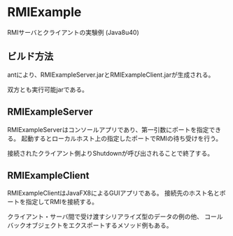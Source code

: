# RMIExample
RMIサーバとクライアントの実験例 (Java8u40)

## ビルド方法
antにより、RMIExampleServer.jarとRMIExampleClient.jarが生成される。

双方とも実行可能jarである。


## RMIExampleServer
RMIExampleServerはコンソールアプリであり、第一引数にポートを指定できる。
起動するとローカルホスト上の指定したポートでRMIの待ち受けを行う。

接続されたクライアント側よりShutdownが呼び出されることで終了する。


## RMIExampleClient
RMIExampleClientはJavaFX8によるGUIアプリである。
接続先のホスト名とボートを指定してRMIを接続する。

クライアント・サーバ間で受け渡すシリアライズ型のデータの例の他、
コールバックオブジェクトをエクスポートするメソッド例もある。

